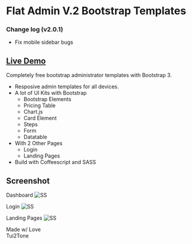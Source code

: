 # Flat Admin V.2 Bootstrap Templates

### Change log (v2.0.1)

* Fix mobile sidebar bugs

## [Live Demo](http://tui2tone.github.io/flat-admin-bootstrap-templates/html/)

Completely free bootstrap administrator templates with Bootstrap 3.

- Resposive admin templates for all devices.
- A lot  of UI Kits with Bootstrap
  - Bootstrap Elements
  - Pricing Table
  - Chart.js
  - Card Element
  - Steps
  - Form
  - Datatable
- With 2 Other Pages
  - Login
  - Landing Pages
- Build with Coffeescript and SASS


## Screenshot

Dashboard
![SS](http://tui2tone.github.io/templates/assets/img/flat-admin/flat-admin-v2-1.png)

Login
![SS](http://tui2tone.github.io/templates/assets/img/flat-admin/login-pages.png)

Landing Pages
![SS](http://tui2tone.github.io/templates/assets/img/flat-admin/landing-pages.png)

Made w/ Love<br>
Tui2Tone
